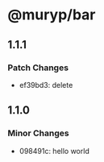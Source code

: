 # @muryp/bar

## 1.1.1

### Patch Changes

- ef39bd3: delete

## 1.1.0

### Minor Changes

- 098491c: hello world
